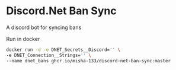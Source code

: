 # Discord.Net Ban Sync
A discord bot for syncing bans

Run in docker
```bash
docker run -d -e DNET_Secrets__Discord='' \
-e DNET_Connection__Strings='' \
--name dnet_bans ghcr.io/misha-133/discord-net-ban-sync:master
```
